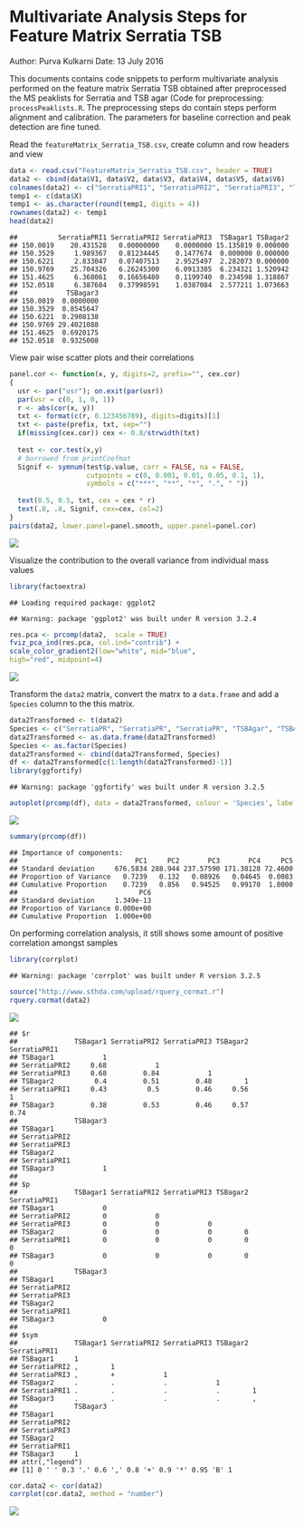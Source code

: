 Multivariate Analysis Steps for Feature Matrix Serratia TSB
================

Author: Purva Kulkarni Date: 13 July 2016

This documents contains code snippets to perform multivariate analysis performed on the feature matrix Serratia TSB obtained after preprocessed the MS peaklists for Serratia and TSB agar (Code for preprocessing: `processPeaklists.R`. The preprocessing steps do contain steps perform alignment and calibration. The parameters for baseline correction and peak detection are fine tuned.

Read the `featureMatrix_Serratia_TSB.csv`, create column and row headers and view

``` r
data <- read.csv("FeatureMatrix_Serratia_TSB.csv", header = TRUE)
data2 <- cbind(data$V1, data$V2, data$V3, data$V4, data$V5, data$V6)
colnames(data2) <- c("SerratiaPRI1", "SerratiaPRI2", "SerratiaPRI3", "TSBagar1", "TSBagar2", "TSBagar3")
temp1 <- c(data$X)
temp1 <- as.character(round(temp1, digits = 4))
rownames(data2) <- temp1
head(data2)
```

    ##          SerratiaPRI1 SerratiaPRI2 SerratiaPRI3  TSBagar1 TSBagar2
    ## 150.0019    20.431528   0.00000000    0.0000000 15.135819 0.000000
    ## 150.3529     1.989367   0.81234445    0.1477674  0.000000 0.000000
    ## 150.6221     2.833047   0.07407513    2.9525497  2.282073 0.000000
    ## 150.9769    25.704326   6.26245300    6.0913385  6.234321 1.520942
    ## 151.4625     6.368061   0.16656480    0.1199740  0.234598 1.318867
    ## 152.0518     6.387684   0.37998591    1.0387084  2.577211 1.073663
    ##            TSBagar3
    ## 150.0019  0.0000000
    ## 150.3529  0.8545647
    ## 150.6221  0.2908138
    ## 150.9769 29.4021088
    ## 151.4625  0.6920175
    ## 152.0518  0.9325008

View pair wise scatter plots and their correlations

``` r
panel.cor <- function(x, y, digits=2, prefix="", cex.cor) 
{
  usr <- par("usr"); on.exit(par(usr)) 
  par(usr = c(0, 1, 0, 1)) 
  r <- abs(cor(x, y)) 
  txt <- format(c(r, 0.123456789), digits=digits)[1] 
  txt <- paste(prefix, txt, sep="") 
  if(missing(cex.cor)) cex <- 0.8/strwidth(txt) 
  
  test <- cor.test(x,y) 
  # borrowed from printCoefmat
  Signif <- symnum(test$p.value, corr = FALSE, na = FALSE, 
                   cutpoints = c(0, 0.001, 0.01, 0.05, 0.1, 1),
                   symbols = c("***", "**", "*", ".", " ")) 
  
  text(0.5, 0.5, txt, cex = cex * r) 
  text(.8, .8, Signif, cex=cex, col=2) 
}
pairs(data2, lower.panel=panel.smooth, upper.panel=panel.cor)
```

![](Multivariate_Analysis_FeatureMatrix_Serratia_TSB_files/figure-markdown_github/unnamed-chunk-2-1.png)

Visualize the contribution to the overall variance from individual mass values

``` r
library(factoextra)
```

    ## Loading required package: ggplot2

    ## Warning: package 'ggplot2' was built under R version 3.2.4

``` r
res.pca <- prcomp(data2,  scale = TRUE)
fviz_pca_ind(res.pca, col.ind="contrib") +
scale_color_gradient2(low="white", mid="blue",
high="red", midpoint=4)
```

![](Multivariate_Analysis_FeatureMatrix_Serratia_TSB_files/figure-markdown_github/unnamed-chunk-3-1.png)

Transform the `data2` matrix, convert the matrx to a `data.frame` and add a `Species` column to the this matrix.

``` r
data2Transformed <- t(data2)
Species <- c("SerratiaPR", "SerratiaPR", "SerratiaPR", "TSBAgar", "TSBAgar", "TSBAgar")
data2Transformed <- as.data.frame(data2Transformed)
Species <- as.factor(Species)
data2Transformed <- cbind(data2Transformed, Species)
df <- data2Transformed[c(1:length(data2Transformed)-1)]
library(ggfortify)
```

    ## Warning: package 'ggfortify' was built under R version 3.2.5

``` r
autoplot(prcomp(df), data = data2Transformed, colour = 'Species', label  =TRUE, label.size = 3, loadings = TRUE, loadings.colour = 'black', loadings.label = TRUE, loadings.label.size = 3, loadings.label.colour = 'Navyblue')
```

![](Multivariate_Analysis_FeatureMatrix_Serratia_TSB_files/figure-markdown_github/unnamed-chunk-4-1.png)

``` r
summary(prcomp(df))
```

    ## Importance of components:
    ##                             PC1     PC2       PC3       PC4     PC5
    ## Standard deviation     676.5834 288.944 237.57590 171.38128 72.4600
    ## Proportion of Variance   0.7239   0.132   0.08926   0.04645  0.0083
    ## Cumulative Proportion    0.7239   0.856   0.94525   0.99170  1.0000
    ##                              PC6
    ## Standard deviation     1.349e-13
    ## Proportion of Variance 0.000e+00
    ## Cumulative Proportion  1.000e+00

On performing correlation analysis, it still shows some amount of positive correlation amongst samples

``` r
library(corrplot)
```

    ## Warning: package 'corrplot' was built under R version 3.2.5

``` r
source("http://www.sthda.com/upload/rquery_cormat.r")
rquery.cormat(data2)
```

![](Multivariate_Analysis_FeatureMatrix_Serratia_TSB_files/figure-markdown_github/unnamed-chunk-5-1.png)

    ## $r
    ##              TSBagar1 SerratiaPRI2 SerratiaPRI3 TSBagar2 SerratiaPRI1
    ## TSBagar1            1                                                
    ## SerratiaPRI2     0.68            1                                   
    ## SerratiaPRI3     0.68         0.84            1                      
    ## TSBagar2          0.4         0.51         0.48        1             
    ## SerratiaPRI1     0.43          0.5         0.46     0.56            1
    ## TSBagar3         0.38         0.53         0.46     0.57         0.74
    ##              TSBagar3
    ## TSBagar1             
    ## SerratiaPRI2         
    ## SerratiaPRI3         
    ## TSBagar2             
    ## SerratiaPRI1         
    ## TSBagar3            1
    ## 
    ## $p
    ##              TSBagar1 SerratiaPRI2 SerratiaPRI3 TSBagar2 SerratiaPRI1
    ## TSBagar1            0                                                
    ## SerratiaPRI2        0            0                                   
    ## SerratiaPRI3        0            0            0                      
    ## TSBagar2            0            0            0        0             
    ## SerratiaPRI1        0            0            0        0            0
    ## TSBagar3            0            0            0        0            0
    ##              TSBagar3
    ## TSBagar1             
    ## SerratiaPRI2         
    ## SerratiaPRI3         
    ## TSBagar2             
    ## SerratiaPRI1         
    ## TSBagar3            0
    ## 
    ## $sym
    ##              TSBagar1 SerratiaPRI2 SerratiaPRI3 TSBagar2 SerratiaPRI1
    ## TSBagar1     1                                                       
    ## SerratiaPRI2 ,        1                                              
    ## SerratiaPRI3 ,        +            1                                 
    ## TSBagar2     .        .            .            1                    
    ## SerratiaPRI1 .        .            .            .        1           
    ## TSBagar3     .        .            .            .        ,           
    ##              TSBagar3
    ## TSBagar1             
    ## SerratiaPRI2         
    ## SerratiaPRI3         
    ## TSBagar2             
    ## SerratiaPRI1         
    ## TSBagar3     1       
    ## attr(,"legend")
    ## [1] 0 ' ' 0.3 '.' 0.6 ',' 0.8 '+' 0.9 '*' 0.95 'B' 1

``` r
cor.data2 <- cor(data2)
corrplot(cor.data2, method = "number")
```

![](Multivariate_Analysis_FeatureMatrix_Serratia_TSB_files/figure-markdown_github/unnamed-chunk-5-2.png)
